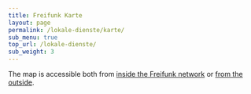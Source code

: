 ```yaml
---
title: Freifunk Karte
layout: page
permalink: /lokale-dienste/karte/
sub_menu: true
top_url: /lokale-dienste/
sub_weight: 3
---
```


The map is accessible both from [inside the Freifunk network](http://map.ffda) or [from the outside](http://map.freifunk-darmstadt.de).

<div style="width:100%; overflow:hidden; position: relative">
<iframe src="http://map.darmstadt.freifunk.net" style="position:absolute; width:100%; height:600px; top:-30px"></iframe>
</div>

